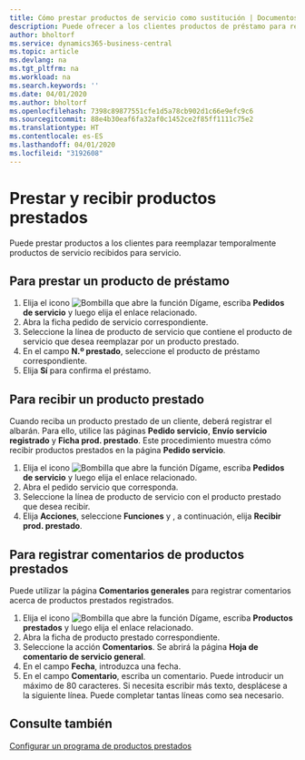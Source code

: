 ```yaml
---
title: Cómo prestar productos de servicio como sustitución | Documentos de Microsoft
description: Puede ofrecer a los clientes productos de préstamo para reemplazar temporalmente productos de servicio recibidos para servicio.
author: bholtorf
ms.service: dynamics365-business-central
ms.topic: article
ms.devlang: na
ms.tgt_pltfrm: na
ms.workload: na
ms.search.keywords: ''
ms.date: 04/01/2020
ms.author: bholtorf
ms.openlocfilehash: 7398c89877551cfe1d5a78cb902d1c66e9efc9c6
ms.sourcegitcommit: 88e4b30eaf6fa32af0c1452ce2f85ff1111c75e2
ms.translationtype: HT
ms.contentlocale: es-ES
ms.lasthandoff: 04/01/2020
ms.locfileid: "3192608"
---
```

# <a name="lend-and-receive-loaners"></a>Prestar y recibir productos prestados
Puede prestar productos a los clientes para reemplazar temporalmente productos de servicio recibidos para servicio.  
  
## <a name="to-lend-a-loaner-item"></a>Para prestar un producto de préstamo    
1. Elija el icono ![Bombilla que abre la función Dígame](media/ui-search/search_small.png "Dígame qué desea hacer"), escriba **Pedidos de servicio** y luego elija el enlace relacionado.  
2. Abra la ficha pedido de servicio correspondiente.  
3. Seleccione la línea de producto de servicio que contiene el producto de servicio que desea reemplazar por un producto prestado.  
4. En el campo **N.º prestado**, seleccione el producto de préstamo correspondiente.  
5. Elija **Sí** para confirma el préstamo.  

## <a name="to-receive-a-loaner"></a>Para recibir un producto prestado  
Cuando reciba un producto prestado de un cliente, deberá registrar el albarán. Para ello, utilice las páginas **Pedido servicio**, **Envío servicio registrado** y **Ficha prod. prestado**. Este procedimiento muestra cómo recibir productos prestados en la página **Pedido servicio**.  
  
1. Elija el icono ![Bombilla que abre la función Dígame](media/ui-search/search_small.png "Dígame qué desea hacer"), escriba **Pedidos de servicio** y luego elija el enlace relacionado.  
2. Abra el pedido servicio que corresponda.  
3. Seleccione la línea de producto de servicio con el producto prestado que desea recibir.  
4. Elija **Acciones**, seleccione **Funciones** y , a continuación, elija **Recibir prod. prestado**.  

## <a name="to-register-loaner-comments"></a>Para registrar comentarios de productos prestados  
Puede utilizar la página **Comentarios generales** para registrar comentarios acerca de productos prestados registrados.  
  
1. Elija el icono ![Bombilla que abre la función Dígame](media/ui-search/search_small.png "Dígame qué desea hacer"), escriba **Productos prestados** y luego elija el enlace relacionado.  
2. Abra la ficha de producto prestado correspondiente.  
3. Seleccione la acción **Comentarios**. Se abrirá la página **Hoja de comentario de servicio general**.  
4. En el campo **Fecha**, introduzca una fecha.  
5. En el campo **Comentario**, escriba un comentario. Puede introducir un máximo de 80 caracteres. Si necesita escribir más texto, desplácese a la siguiente línea. Puede completar tantas líneas como sea necesario.  
  
## <a name="see-also"></a>Consulte también  
[Configurar un programa de productos prestados](service-how-setup-loaner-program.md)   
